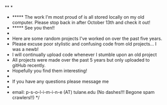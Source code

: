 \**
  *
  *    ***** The work I'm most proud of is all stored locally on my old computer. Please stop back in after October 13th and check it out!
  *    ***** See you then!!
  *
  * Here are some random projects I've worked on over the past five years.
  * Please excuse poor stylistic and confusing code from old projects... I was a newb!
  * I will continually upload code whenever I stumble upon an old project
  * All projects were made over the past 5 years but only uploaded to gitHub recently.
  * Hopefully you find them interesting! 
  *
  * If you have any questions please message me
  *
  * email: p-s-o-l-i-m-i-n-e (AT) tulane.edu (No dashes!!! Begone spam crawlers!!)
  */
  
